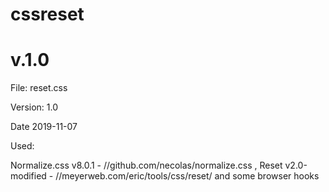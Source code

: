 # cssreset
# v.1.0

File: reset.css

Version: 1.0

Date 2019-11-07

Used:

Normalize.css v8.0.1 - //github.com/necolas/normalize.css , Reset v2.0-modified - //meyerweb.com/eric/tools/css/reset/
and some browser hooks

